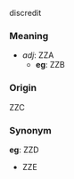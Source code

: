 discredit
### Meaning
+ _adj_: ZZA
	+ __eg__: ZZB

### Origin

ZZC

### Synonym

__eg__: ZZD

+ ZZE


